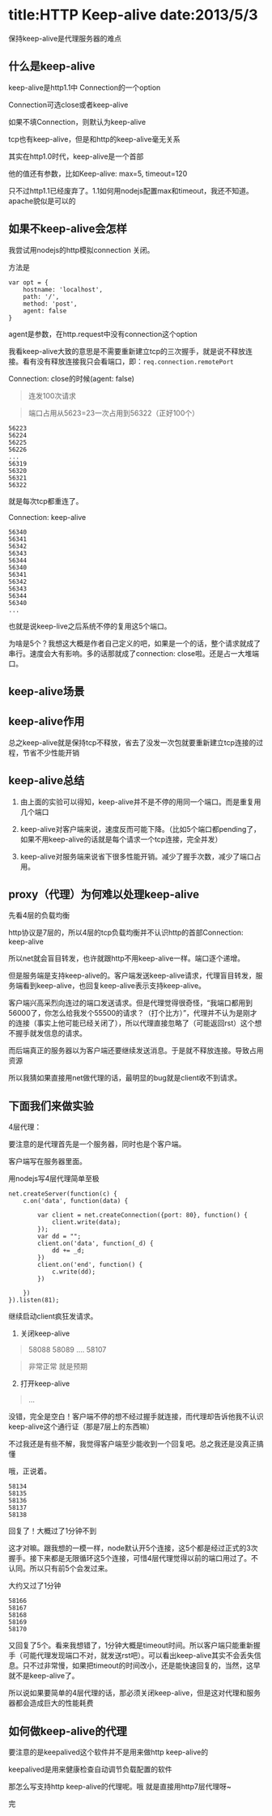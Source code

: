 title:HTTP Keep-alive
date:2013/5/3
=============

保持keep-alive是代理服务器的难点

什么是keep-alive
-----------
keep-alive是http1.1中 Connection的一个option

Connection可选close或者keep-alive

如果不填Connection，则默认为keep-alive

tcp也有keep-alive，但是和http的keep-alive毫无关系

其实在http1.0时代，keep-alive是一个首部

他的值还有参数，比如Keep-alive: max=5, timeout=120

只不过http1.1已经废弃了。1.1如何用nodejs配置max和timeout，我还不知道。apache貌似是可以的

如果不keep-alive会怎样
-----
我尝试用nodejs的http模拟connection 关闭。

方法是

	var opt = {
		hostname: 'localhost',
		path: '/',
		method: 'post',
		agent: false	
	}

agent是参数，在http.request中没有connection这个option

我看keep-alive大致的意思是不需要重新建立tcp的三次握手，就是说不释放连接。看有没有释放连接我只会看端口，即：`req.connection.remotePort`

Connection: close的时候(agent: false)

 > 连发100次请求

 > 端口占用从5623=23一次占用到56322（正好100个）
	
	56223
	56224
	56225
	56226
	...
	56319
	56320
	56321
	56322


就是每次tcp都重连了。

Connection: keep-alive

	56340
	56341
	56342
	56343
	56344
	56340
	56341
	56342
	56343
	56344
	56340
	...

也就是说keep-live之后系统不停的复用这5个端口。

为啥是5个？我想这大概是作者自己定义的吧，如果是一个的话，整个请求就成了串行。速度会大有影响。多的话那就成了connection: close啦。还是占一大堆端口。

keep-alive场景
----

keep-alive作用
--------
总之keep-alive就是保持tcp不释放，省去了没发一次包就要重新建立tcp连接的过程，节省不少性能开销

keep-alive总结
-----
1. 由上面的实验可以得知，keep-alive并不是不停的用同一个端口。而是重复用几个端口

2. keep-alive对客户端来说，速度反而可能下降。（比如5个端口都pending了，如果不用keep-alive的话就是每个请求一个tcp连接，完全并发）

3. keep-alive对服务端来说省下很多性能开销。减少了握手次数，减少了端口占用。

proxy（代理）为何难以处理keep-alive
-------------------
先看4层的负载均衡

http协议是7层的，所以4层的tcp负载均衡并不认识http的首部Connection: keep-alive

所以net就会盲目转发，也许就跟http不用keep-alive一样。端口逐个递增。

但是服务端是支持keep-alive的。客户端发送keep-alive请求，代理盲目转发，服务端看到keep-alive，也回复keep-alive表示支持keep-alive。

客户端兴高采烈向连过的端口发送请求。但是代理觉得很奇怪，“我端口都用到56000了，你怎么给我发个55500的请求？（打个比方）”，代理并不认为是刚才的连接（事实上他可能已经关闭了），所以代理直接忽略了（可能返回rst）这个想不握手就发信息的请求。

而后端真正的服务器以为客户端还要继续发送消息。于是就不释放连接。导致占用资源

所以我猜如果直接用net做代理的话，最明显的bug就是client收不到请求。

下面我们来做实验
-----------
4层代理：

要注意的是代理首先是一个服务器，同时也是个客户端。

客户端写在服务器里面。

用nodejs写4层代理简单至极

	net.createServer(function(c) {
		c.on('data', function(data) {
		
			var client = net.createConnection({port: 80}, function() {
				client.write(data);
			});
			var dd = "";
			client.on('data', function(_d) {			
				dd += _d;
			})
			client.on('end', function() {
				c.write(dd);
			})
			
		})
	}).listen(81);

继续启动client疯狂发请求。

1. 关闭keep-alive

 >58088 58089 .... 58107

 >非常正常 就是预期

2. 打开keep-alive

 >...

没错，完全是空白！客户端不停的想不经过握手就连接，而代理却告诉他我不认识keep-alive这个通行证（那是7层上的东西嘛） 

不过我还是有些不解，我觉得客户端至少能收到一个回复吧。总之我还是没真正搞懂

哦，正说着。

	58134
	58135
	58136
	58137
	58138

回复了！大概过了1分钟不到

这才对嘛。跟我想的一模一样，node默认开5个连接，这5个都是经过正式的3次握手。接下来都是无限循环这5个连接，可惜4层代理觉得以前的端口用过了。不认同。所以只有前5个会发过来。

大约又过了1分钟

	58166
	58167
	58168
	58169
	58170

又回复了5个。看来我想错了，1分钟大概是timeout时间。所以客户端只能重新握手（可能代理发现端口不对，就发送rst吧）。可以看出keep-alive其实不会丢失信息。只不过非常慢，如果把timeout的时间改小，还是能快速回复的，当然，这早就不是keep-alive了。

所以说如果要简单的4层代理的话，那必须关闭keep-alive，但是这对代理和服务器都会造成巨大的性能耗费

如何做keep-alive的代理
--------------
要注意的是keepalived这个软件并不是用来做http keep-alive的

keepalived是用来健康检查自动调节负载配置的软件

那怎么写支持http keep-alive的代理呢。哦 就是直接用http7层代理呀~

完
